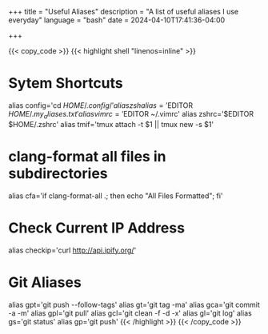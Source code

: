 +++
title = "Useful Aliases"
description = "A list of useful aliases I use everyday"
language = "bash"
date = 2024-04-10T17:41:36-04:00

+++

{{< copy_code >}}
{{< highlight shell "linenos=inline" >}}
# Sytem Shortcuts
alias config='cd $HOME/.config/'
alias zshalias='$EDITOR $HOME/.my_aliases.txt'
alias vimrc='$EDITOR ~/.vimrc'
alias zshrc='$EDITOR $HOME/.zshrc'
alias tmif='tmux attach -t $1 || tmux new -s $1'

# clang-format all files in subdirectories
alias cfa='if clang-format-all .; then echo "All Files Formatted"; fi'

# Check Current IP Address
alias checkip='curl http://api.ipify.org/'

# Git Aliases
alias gpt='git push --follow-tags'
alias gt='git tag -ma'
alias gca='git commit -a -m'
alias gpl='git pull'
alias gcl='git clean -f -d -x'
alias gl='git log'
alias gs='git status'
alias gp='git push'
{{< /highlight >}}
{{< /copy_code >}}
